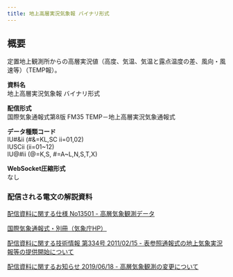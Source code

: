 ```yaml
---
title: 地上高層実況気象報 バイナリ形式
---
```


## 概要

定置地上観測所からの高層実況値（高度、気温、気温と露点温度の差、風向・風速等）（TEMP報）。

**資料名** <br/>
地上高層実況気象報 バイナリ形式

**配信形式** <br/>
国際気象通報式第8版 FM35 TEMP－地上高層実況気象通報式

**データ種類コード** <br/>
IU#&ii (#&=KL,SC ii=01,02) <br/>
IUSCii (ii=01~12) <br/>
IU@#ii (@=K,S, #=A~L,N,S,T,X)

**WebSocket圧縮形式** <br/>
なし

### 配信される電文の解説資料

[配信資料に関する仕様 No13501 - 高層気象観測データ](https://www.data.jma.go.jp/suishin/shiyou/pdf/no13501)

[国際気象通報式・別冊（気象庁HP）](https://www.jma.go.jp/jma/kishou/books/tsuhoshiki/tsuhoshiki.html)

[配信資料に関する技術情報 第334号 2011/02/15 - 表参照通報式の地上気象実況報等の提供開始について](https://dmdata.jp/docs/jma/technical/334.pdf)

[配信資料に関するお知らせ 2019/06/18 - 高層気象観測の変更について](https://dmdata.jp/docs/jma/notice/20190618a.pdf)

